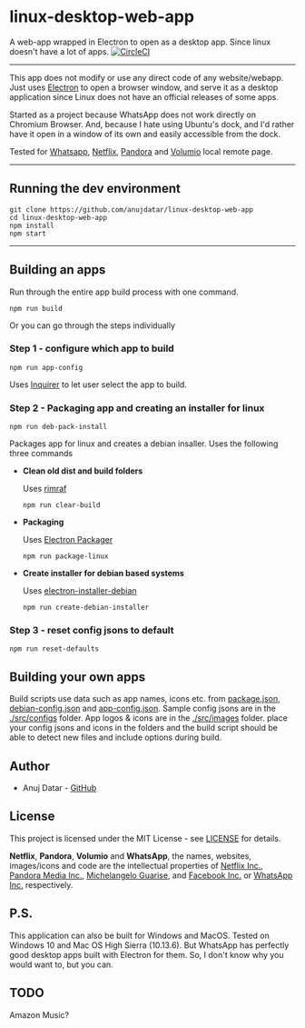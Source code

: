# linux-desktop-web-app
 A web-app wrapped in Electron to open as a desktop app. Since linux doesn't have a lot of apps.
 [![CircleCI](https://circleci.com/gh/anujdatar/linux-desktop-web-app.svg?style=svg)](https://circleci.com/gh/anujdatar/linux-desktop-web-app)
 
___
This app does not modify or use any direct code of any website/webapp. Just uses [Electron](https://github.com/electron/electron) to open a browser window, and serve it as a desktop application since Linux does not have an official releases of some apps.

Started as a project because WhatsApp does not work directly on Chromium Browser. And, because I hate using Ubuntu's dock, and I'd rather have it open in a window of its own and easily accessible from the dock.

Tested for [Whatsapp](https://web.whatsapp.com/), [Netflix](https://www.netflix.com), [Pandora](https://www.pandora.com) and [Volumio](http://volumio.local) local remote page.
___

## Running the dev environment
```
git clone https://github.com/anujdatar/linux-desktop-web-app
cd linux-desktop-web-app
npm install
npm start
```

___

## Building an apps
Run through the entire app build process with one command.
```
npm run build
```

Or you can go through the steps individually
### Step 1 - configure which app to build
```
npm run app-config
```
Uses [Inquirer](https://www.npmjs.com/package/inquirer) to let user select the app to build.


### Step 2 - Packaging app and creating an installer for linux
```
npm run deb-pack-install
```
Packages app for linux and creates a debian insaller.
Uses the following three commands

* **Clean old dist and build folders**

  Uses [rimraf](https://github.com/isaacs/rimraf/)
  ```
  npm run clear-build
  ```
* **Packaging**

  Uses [Electron Packager](https://github.com/electron-userland/electron-packager/)
  ```
  npm run package-linux
  ```
* **Create installer for debian based systems**

  Uses [electron-installer-debian](https://github.com/electron-userland/electron-installer-debian/)
  ```
  npm run create-debian-installer
  ```

### Step 3 - reset config jsons to default
```
npm run reset-defaults
```


## Building your own apps
Build scripts use data such as app names, icons etc. from [package.json](./package.json), [debian-config.json](./debian-config.json) and [app-config.json](./app-config.json). Sample config jsons are in the [./src/configs](./src/configs) folder. App logos & icons are in the [./src/images](./src/images) folder.
place your config jsons and icons in the folders and the build script should be able to detect new files and include options during build.


## Author
* Anuj Datar - [GitHub](https://github.com/anujdatar/)


## License
This project is licensed under the MIT License - see [LICENSE](https://github.com/anujdatar/linux-desktop-web-app/blob/master/LICENSE) for details.


**Netflix**, **Pandora**, **Volumio** and **WhatsApp**, the names, websites, images/icons and code are the intellectual properties of [Netflix Inc.](https://www.netflix.com/), [Pandora Media Inc.](https://www.pandora.com/), [Michelangelo Guarise](https://volumio.org/), and [Facebook Inc.](https://www.facebook.com/) or [WhatsApp Inc.](https://www.whatsapp.com/) respectively.


## P.S.
This application can also be built for Windows and MacOS. Tested on Windows 10 and Mac OS High Sierra (10.13.6). But WhatsApp has perfectly good desktop apps built with Electron for them. So, I don't know why you would want to, but you can.

## TODO
Amazon Music?
